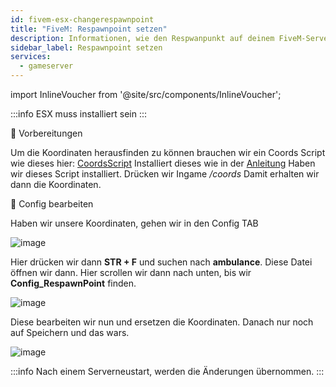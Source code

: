 ```yaml
---
id: fivem-esx-changerespawnpoint
title: "FiveM: Respawnpoint setzen"
description: Informationen, wie den Respwanpunkt auf deinem FiveM-Server mit ESX von ZAP-Hosting setzen/ändern kannst - ZAP-Hosting.com Dokumentation
sidebar_label: Respawnpoint setzen
services:
  - gameserver
---
```


import InlineVoucher from '@site/src/components/InlineVoucher';

:::info
ESX muss installiert sein
:::

<InlineVoucher />

📔 Vorbereitungen

Um die Koordinaten herausfinden zu können brauchen wir ein Coords Script wie dieses hier:
[CoordsScript](https://github.com/qalle-fivem/qalle_coords)
Installiert dieses wie in der [Anleitung](fivem-installresources.md)
Haben wir dieses Script installiert. Drücken wir Ingame */coords*
Damit erhalten wir dann die Koordinaten.

📑 Config bearbeiten

Haben wir unsere Koordinaten, gehen wir in den Config TAB

![image](https://screensaver01.zap-hosting.com/index.php/s/m8nBzFw8naxNS87/preview)

Hier drücken wir dann **STR + F** und suchen nach **ambulance**. Diese Datei öffnen wir dann. Hier scrollen wir dann nach unten, bis wir **Config_RespawnPoint** finden.

![image](https://screensaver01.zap-hosting.com/index.php/s/QBBTFEtBidMrfY3/preview)

Diese bearbeiten wir nun und ersetzen die Koordinaten. Danach nur noch auf Speichern und das wars.

![image](https://screensaver01.zap-hosting.com/index.php/s/kMTNStgri9FgXHk/preview)

:::info
Nach einem Serverneustart, werden die Änderungen übernommen.
:::
